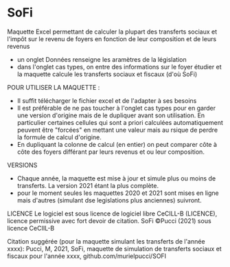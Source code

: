 # SoFi
Maquette Excel permettant de calculer la plupart des transferts sociaux et l'impôt sur le revenu de foyers en fonction de leur composition et de leurs revenus
* un onglet Données renseigne les aramètres de la législation
* dans l'onglet cas types, on entre des informations sur le foyer étudier et la maquette calcule les transferts sociaux et fiscaux (d'où SoFi)
 
POUR UTILISER LA MAQUETTE : 
* Il suffit télécharger le fichier excel et de l'adapter à ses besoins
* Il est préférable de ne pas toucher à l'onglet cas types pour en garder une version d'origine mais de le dupliquer avant son utilisation. En particulier certaines cellules qui sont a priori calculées automatiquement peuvent être "forcées" en mettant une valeur mais au rsique de perdre la formule de calcul d'origine.
* En dupliquant la colonne de calcul (en entier) on peut comparer côte à côte des foyers différant par leurs revenus et ou leur composition.

VERSIONS
* Chaque année, la maquette est mise à jour et simule plus ou moins de transferts. La version 2021 étant la plus complète.
* pour le moment seules les maquettes 2020 et 2021 sont mises en ligne mais d'autres (simulant dse legislations plus anciennes) suivront.

LICENCE
Le logiciel est sous licence de logiciel libre CeCILL-B (LICENCE), licence permissive avec fort devoir de citation.
SoFi ©Pucci (2021) sous licence CeCIIL-B

Citation suggérée (pour la maquette simulant les transferts de l'année xxxx):
Pucci, M, 2021, SoFi, maquette de simulation de transferts sociaux et fiscaux pour l'année xxxx, github.com/murielpucci/SOFI
